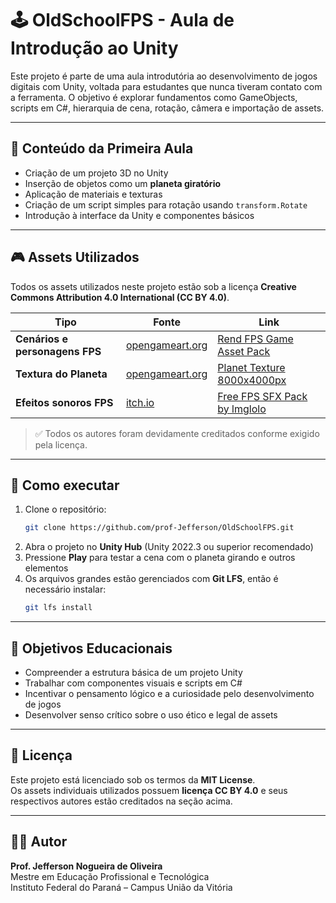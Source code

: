 # 🕹️ OldSchoolFPS - Aula de Introdução ao Unity

Este projeto é parte de uma aula introdutória ao desenvolvimento de jogos digitais com Unity, voltada para estudantes que nunca tiveram contato com a ferramenta. O objetivo é explorar fundamentos como GameObjects, scripts em C#, hierarquia de cena, rotação, câmera e importação de assets.

---

## 📌 Conteúdo da Primeira Aula

- Criação de um projeto 3D no Unity
- Inserção de objetos como um **planeta giratório**
- Aplicação de materiais e texturas
- Criação de um script simples para rotação usando `transform.Rotate`
- Introdução à interface da Unity e componentes básicos

---

## 🎮 Assets Utilizados

Todos os assets utilizados neste projeto estão sob a licença **Creative Commons Attribution 4.0 International (CC BY 4.0)**.

| Tipo      | Fonte | Link |
|-----------|-------|------|
| **Cenários e personagens FPS** | [opengameart.org](https://opengameart.org/content/rend-fps-game-asset-pack) | [Rend FPS Game Asset Pack](https://opengameart.org/content/rend-fps-game-asset-pack) |
| **Textura do Planeta**         | [opengameart.org](https://opengameart.org/content/planet-texture-80004000px) | [Planet Texture 8000x4000px](https://opengameart.org/content/planet-texture-80004000px) |
| **Efeitos sonoros FPS**        | [itch.io](https://lmglolo.itch.io/free-fps-sfx) | [Free FPS SFX Pack by lmglolo](https://lmglolo.itch.io/free-fps-sfx) |

> ✅ Todos os autores foram devidamente creditados conforme exigido pela licença.

---

## 🚀 Como executar

1. Clone o repositório:
   ```bash
   git clone https://github.com/prof-Jefferson/OldSchoolFPS.git
   ```
2. Abra o projeto no **Unity Hub** (Unity 2022.3 ou superior recomendado)
3. Pressione **Play** para testar a cena com o planeta girando e outros elementos
4. Os arquivos grandes estão gerenciados com **Git LFS**, então é necessário instalar:
   ```bash
   git lfs install
   ```

---

## 🧠 Objetivos Educacionais

- Compreender a estrutura básica de um projeto Unity
- Trabalhar com componentes visuais e scripts em C#
- Incentivar o pensamento lógico e a curiosidade pelo desenvolvimento de jogos
- Desenvolver senso crítico sobre o uso ético e legal de assets

---

## 📜 Licença

Este projeto está licenciado sob os termos da **MIT License**.  
Os assets individuais utilizados possuem **licença CC BY 4.0** e seus respectivos autores estão creditados na seção acima.

---

## 👨‍🏫 Autor

**Prof. Jefferson Nogueira de Oliveira**  
Mestre em Educação Profissional e Tecnológica  
Instituto Federal do Paraná – Campus União da Vitória
